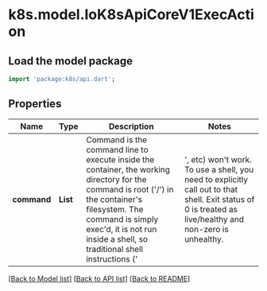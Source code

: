 # k8s.model.IoK8sApiCoreV1ExecAction

## Load the model package
```dart
import 'package:k8s/api.dart';
```

## Properties
Name | Type | Description | Notes
------------ | ------------- | ------------- | -------------
**command** | **List<String>** | Command is the command line to execute inside the container, the working directory for the command  is root ('/') in the container's filesystem. The command is simply exec'd, it is not run inside a shell, so traditional shell instructions ('|', etc) won't work. To use a shell, you need to explicitly call out to that shell. Exit status of 0 is treated as live/healthy and non-zero is unhealthy. | [optional] [default to const []]

[[Back to Model list]](../README.md#documentation-for-models) [[Back to API list]](../README.md#documentation-for-api-endpoints) [[Back to README]](../README.md)


